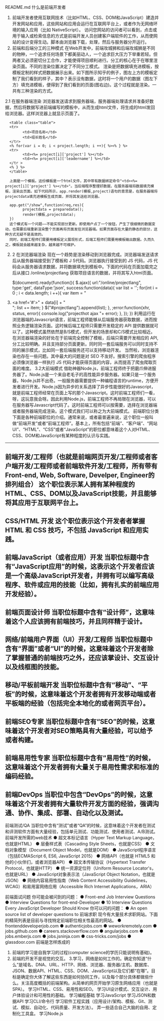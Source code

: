 README.md
什么是前端开发者
1. 前端开发者使用互联网技术（比如HTML、CSS、DOM和JavaScript）建造并开发网站和应用，这些网站和应用会运行在互联网平台上，或者作为无网络环境的输入应用（比如 NativeScript）。
访问您网站的访问者可以看到，点击或用于输入或检索信息的方式是前端开发人员创建客户端软件的工作，从而使网站的设计变得生动。脚本由浏览器下载，处理，然后与服务器分开运行。
2. 前端和后端分工的三种模式
 在Web开发中，前端攻城狮和后端攻城狮是不同的物种，一个追求任何场景下都美丽动人，一个追求巨大压力下举重若轻。但两者又必须密切分工合作，才能使得项目顺利进行。分工的核心在于在哪里渲染页面。不同的渲染位置决定了不同分工模式。
      渲染是把数据填充进模板，按模板定制的样式把数据展示出来。如下图所示知乎的例子，图左上方的模板定制了我们看到的样子，其中？表示没有数据，这时将一个用户的数据（图左下方）填充进模板，便得到了我们看到的页面(图右边)。这个过程就是渲染。一共有三种渲染的方式。

2.1 在服务器端渲染
      浏览器发送请求到服务器端，服务器端处理请求并准备好数据，然后将数据写进前端编写的模板中，从而生成html文件，将生成的html发回给浏览器。这样浏览器上就显示页面了。

      <table class="table">
      <tr>
            <td>项目名称</td>
            <td>组长姓名</td>
      </tr>
      <% for(var i = 0; i < project.length; i ++){ %><% } %>
      <tr>
            <td><%= project[i]['project'] %></td>
            <td><%= project[i]['leadername'] %></td>
      </tr >
      <% } %>
      </table>

      上面是一个模板。这份模板是一个html文件，其中带有数据绑定命令"<td><%= project[i]['project'] %></td>"。当后端程序整理好数据，在服务器端将数据填充模板，渲染出页面。如下代码所示，app.render(模板,project)语句的意思是，在服务器端将projectdata填充进模板生成页面，并将其发送给浏览器。

      app.get("/show",function(req,res){
            projectdata = preparedata();
            render(模板,projectdata);
      })
      这个模式有一个问题——不能实现部分更新。即使用户点了一个按钮，产生了很细微的数据变动，也需要后端重新渲染整个页面再将页面发往浏览器端。如果页面存在大量的静态的部分，这种方式无疑不是高效的。
      同时，前端工程师们需要用模板定义展现形式，后端工程师们需要用模板输出数据。久而久之，模板就会越来越复杂，越来越不可维护。
2. 2 在浏览器端渲染
      现在一个趋势是渲染移动到浏览器完成。浏览器端发送请求后从服务器端接受到了模板和 J S代码。浏览器执行接受到的 JS 代码，JS 代码会从服务器请求数据，并将数据填充到模板中。下面的代码在页面加载完之后从接口 /online/projectlang 获取项目语言的数据，并将其写入html页面。

      $(document).ready(function(){
      $.ajax({
         url:"/online/projectlang",
         type:'get',
         dataType:'json',
         success:function(data){
            var list = '';
            for(int i = 0 ; i < data.length; i ++){
               var item = "<li><a href=\'#\'>"
               + data[i] + "</a></li>";
               list += item;
            }
            $("#projectlang").append(list);
         },
         ;error:function(xhr, status, error){
            console.log("projecthot ajax "+ error);
         },
      });
      })
      利用运行在浏览器端的Javascript语言，前端工程师能够从后端服务器获取数据，进而按照业务逻辑渲染页面。这时候后端工程师只需要开发稳定的 API 提供数据就可以了。这种模式虽然依然是B/S模式，但开发的场景却和C/S模式比较相近。在浏览器端渲染的好处在于前端完全控制了模板，后端只需要开发相应的 API, 分工比较明确。并且支持部分页面更新。同时同一套后端服务可以同时支持不同的展示模式，比如同一套后端服务还可以支持移动开发。
      当然啦，浏览器渲染也存在一些问题。其中最大的问题是对 SEO 不友好。搜索引擎的爬虫程序必须像浏览器一样执行 JS 代码才能获得页面的内容，从而提高了爬虫爬取页面的难度。
   3.2大前端模式
      借助神器Node.js，前端工程师终于把磨爪伸进服务器了。Node.js是一个来自老毛子的高性能异步服务器。如果只是一个服务器，Node.js并不出奇。一般服务器需要提供一种编程语言的runtime，方便开发者进行开发。Node.js因为异步的关系选择了异步性能很好的Javascript，就是前端工程师经常在页面上写的那个Javascript。这时前端工程师们一看，呀，这玩意我会呀。因此利用Node.js，前端工程师不再局限在浏览器，可以在服务器写Javascript代码了。这时前端工程师可以按需要，选择在浏览器端或者服务器端完成渲染。这个模式我们可以称之为大前端模式。
前端职位分类
下面是各种前端职位的介绍。通常来说，或者最普遍来说，这个职位一般叫做“前端开发”或者“前端工程师”。基本上，所有包括“前端”、“客户端”、“网站UI”、“HTML”、“CSS”或者“JavaScript”的职位都意味着这个人对HTML、CSS、DOM和JavaScript有某种程度的认识与实践。
--------------------------------------------------------------------------------
前端开发/工程师（也就是前端网页开发/工程师或者客户端开发/工程师或者前端软件开发/工程师，所有带有Front-end, Web, Software, Develper, Engineer的排列组合）
这个职位表示某人拥有某种程度的HTML、CSS、DOM以及JavaScript技能，并且能够将其应用于互联网平台上。
--------------------------------------------------------------------------------
CSS/HTML 开发
这个职位表示这个开发者者掌握 HTML 和 CSS 技巧，不包括 JavaScript 和应用实践。
--------------------------------------------------------------------------------
前端JavaScript（或者应用）开发
当职位标题中含有“JavaScript应用”的时候，这表示这个开发者应该是一个高级JavaScript开发者，并拥有可以编写高级程序、软件或应用的技能（比如，拥有扎实的前端应用开发经验）。
--------------------------------------------------------------------------------
前端页面设计师
当职位标题中含有“设计师”，这意味着这个人应该拥有前端技巧，并且同样精于设计。
--------------------------------------------------------------------------------
网络/前端用户界面（UI）开发/工程师
当职位标题中含有“界面”或者“UI”的时候，这意味着这个开发者除了掌握普通的前端技巧之外，还应该掌设计、交互设计以及线框图的技能。
--------------------------------------------------------------------------------
移动/平板前端开发
当职位标题中含有“移动”、“平板”的时候，这意味着这个开发者拥有开发移动端或者平板端的经验（包括完全本地化的或者网页平台）。
--------------------------------------------------------------------------------
前端SEO专家
当职位标题中含有“SEO”的时候，这意味着这个开发者对SEO策略具有大量经验，可以给予或者构建。
--------------------------------------------------------------------------------
前端易用性专家
当职位标题中含有“易用性”的时候，这意味着这个开发者拥有大量关于易用性需求和标准的编码经验。
--------------------------------------------------------------------------------
前端DevOps
当职位中包含“DevOps”的时候，这意味着这个开发者拥有大量软件开发方面的经验，强调沟通、协作、集成、部署、自动化以及测试。
--------------------------------------------------------------------------------
前端测试/QA
当职位中含有“测试”或者“QA”的时候，这意味着这个开发者在测试和评测软件方面有大量经验，包括单元测试、功能测试、使用者测试、A/B测试。
前端开发所需的web技术
  ● 超文本标记语言（Hyper Text Markup Language，也就是HTML）
  ● 层叠样式表（Cascading Style Sheets，也就是CSS）
  ● 文档对象模型（Document Object Model，也就是DOM）
  ● JavaScript程序语言（包括ECMAScript 6, ES6, JavaScript 2015）
  ● 网络API（也就是 HTML5 和他的小伙伴们，或者浏览器API）
  ● 超文本传输协议（Hypertext Transfer Protocol，也就是HTTP）
  ● 统一资源定位符（Uniform Resource Locator's，也就是URL）
  ● JavaScript对象表示法（JavaScript Object Notation，也就是JSON）
  ● 网络内容易用性指南（Web Content Accessibility Guidelines，WCAG）和易用富网络应用（Accessible Rich Internet Applications，ARIA）  

前端面试问题
你可能会被问到的问题：
  ● Front-end Job Interview Questions
  ● Interview Questions for front-end-Developer
  ● 10 Interview Questions Every JavaScript Developer Should Know
你可以问的问题：
  ● An open source list of developer questions to
前端求职
现今有大量技术求职网站。下面的精简列表是目前与寻找特定前端职位相关性最高的网站。
  ● frontenddeveloperjob.com
  ● authenticjobs.com
  ● weworkremotely.com
  ● jobs.github.com
  ● careers.stackoverflow.com
  ● angularjobs.com
  ● jobs.emberjs.com
  ● jobs.jsninja.com
  ● css-tricks.com/jobs
  ● glassdoor.com
前端是怎样炼成的
1. 前端的学习是自我学习的过程(computer science的学历只能说明有基础)。
2. 前端的开发不是视觉的交互。
3.学习，网络是如何工作的。确定你知道“什么”是域名、DNA、URL、HTTP、网络、浏览器、服务器/主机、数据库、JSON、数据API、HTML、CSS、DOM、JavaScript以及它们都“在哪”。目标是确定你大体了解这些东西是如何协同工作，以及每个部分具体都做些什么。关注高度概括的前端架构。从简单的网页开始学习原生网络应用（也就是SPA）。
学习HTML、CSS、易用性和SEO。
学习UI设计模式、交互设计、用户体验设计和可用性的基础。
学习编程基础
学习JavaScript
学习JSON和数据API
学习CLI/命令行
学习软件工程实践（应用设计/架构、模板、Git、测试、模拟、自动化、代码质量、开发方法）。
弄一些适合自己大脑的自用、定制化工具盒。
学习Node.js